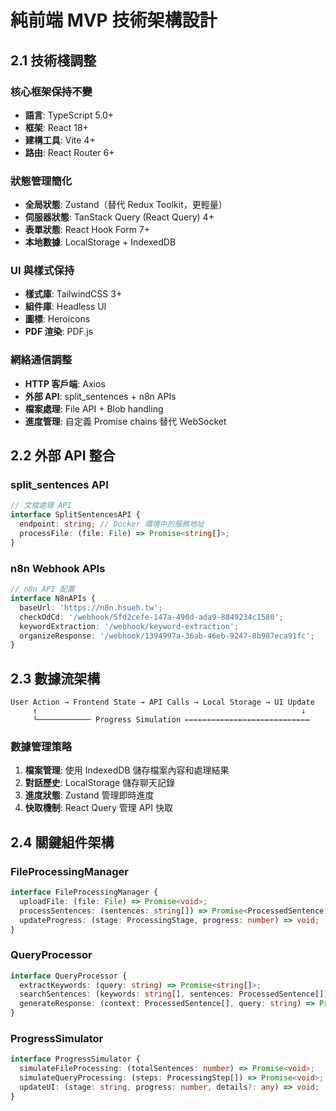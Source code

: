 # 純前端 MVP 技術架構設計

## 2.1 技術棧調整

### 核心框架保持不變
- **語言**: TypeScript 5.0+
- **框架**: React 18+
- **建構工具**: Vite 4+
- **路由**: React Router 6+

### 狀態管理簡化
- **全局狀態**: Zustand（替代 Redux Toolkit，更輕量）
- **伺服器狀態**: TanStack Query (React Query) 4+
- **表單狀態**: React Hook Form 7+
- **本地數據**: LocalStorage + IndexedDB

### UI 與樣式保持
- **樣式庫**: TailwindCSS 3+
- **組件庫**: Headless UI
- **圖標**: Heroicons
- **PDF 渲染**: PDF.js

### 網絡通信調整
- **HTTP 客戶端**: Axios
- **外部 API**: split_sentences + n8n APIs
- **檔案處理**: File API + Blob handling
- **進度管理**: 自定義 Promise chains 替代 WebSocket

## 2.2 外部 API 整合

### split_sentences API
```typescript
// 文檔處理 API
interface SplitSentencesAPI {
  endpoint: string; // Docker 環境中的服務地址
  processFile: (file: File) => Promise<string[]>;
}
```

### n8n Webhook APIs
```typescript
// n8n API 配置
interface N8nAPIs {
  baseUrl: 'https://n8n.hsueh.tw';
  checkOdCd: '/webhook/5fd2cefe-147a-490d-ada9-8849234c1580';
  keywordExtraction: '/webhook/keyword-extraction';
  organizeResponse: '/webhook/1394997a-36ab-46eb-9247-8b987eca91fc';
}
```

## 2.3 數據流架構

```
User Action → Frontend State → API Calls → Local Storage → UI Update
     ↑                                                           ↓
     └──────────── Progress Simulation ←←←←←←←←←←←←←←←←←←←←←←←←←←←←
```

### 數據管理策略
1. **檔案管理**: 使用 IndexedDB 儲存檔案內容和處理結果
2. **對話歷史**: LocalStorage 儲存聊天記錄
3. **進度狀態**: Zustand 管理即時進度
4. **快取機制**: React Query 管理 API 快取

## 2.4 關鍵組件架構

### FileProcessingManager
```typescript
interface FileProcessingManager {
  uploadFile: (file: File) => Promise<void>;
  processSentences: (sentences: string[]) => Promise<ProcessedSentence[]>;
  updateProgress: (stage: ProcessingStage, progress: number) => void;
}
```

### QueryProcessor
```typescript
interface QueryProcessor {
  extractKeywords: (query: string) => Promise<string[]>;
  searchSentences: (keywords: string[], sentences: ProcessedSentence[]) => ProcessedSentence[];
  generateResponse: (context: ProcessedSentence[], query: string) => Promise<string>;
}
```

### ProgressSimulator
```typescript
interface ProgressSimulator {
  simulateFileProcessing: (totalSentences: number) => Promise<void>;
  simulateQueryProcessing: (steps: ProcessingStep[]) => Promise<void>;
  updateUI: (stage: string, progress: number, details?: any) => void;
}
```
